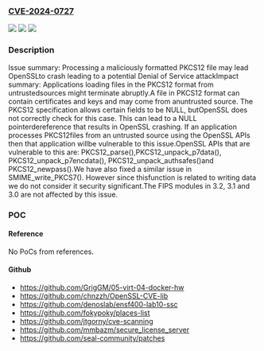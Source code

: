 ### [CVE-2024-0727](https://cve.mitre.org/cgi-bin/cvename.cgi?name=CVE-2024-0727)
![](https://img.shields.io/static/v1?label=Product&message=OpenSSL&color=blue)
![](https://img.shields.io/static/v1?label=Version&message=3.2.0%3C%203.2.1%20&color=brighgreen)
![](https://img.shields.io/static/v1?label=Vulnerability&message=NULL%20Pointer%20Dereference&color=brighgreen)

### Description

Issue summary: Processing a maliciously formatted PKCS12 file may lead OpenSSLto crash leading to a potential Denial of Service attackImpact summary: Applications loading files in the PKCS12 format from untrustedsources might terminate abruptly.A file in PKCS12 format can contain certificates and keys and may come from anuntrusted source. The PKCS12 specification allows certain fields to be NULL, butOpenSSL does not correctly check for this case. This can lead to a NULL pointerdereference that results in OpenSSL crashing. If an application processes PKCS12files from an untrusted source using the OpenSSL APIs then that application willbe vulnerable to this issue.OpenSSL APIs that are vulnerable to this are: PKCS12_parse(),PKCS12_unpack_p7data(), PKCS12_unpack_p7encdata(), PKCS12_unpack_authsafes()and PKCS12_newpass().We have also fixed a similar issue in SMIME_write_PKCS7(). However since thisfunction is related to writing data we do not consider it security significant.The FIPS modules in 3.2, 3.1 and 3.0 are not affected by this issue.

### POC

#### Reference
No PoCs from references.

#### Github
- https://github.com/GrigGM/05-virt-04-docker-hw
- https://github.com/chnzzh/OpenSSL-CVE-lib
- https://github.com/denoslab/ensf400-lab10-ssc
- https://github.com/fokypoky/places-list
- https://github.com/jtgorny/cve-scanning
- https://github.com/mmbazm/secure_license_server
- https://github.com/seal-community/patches


